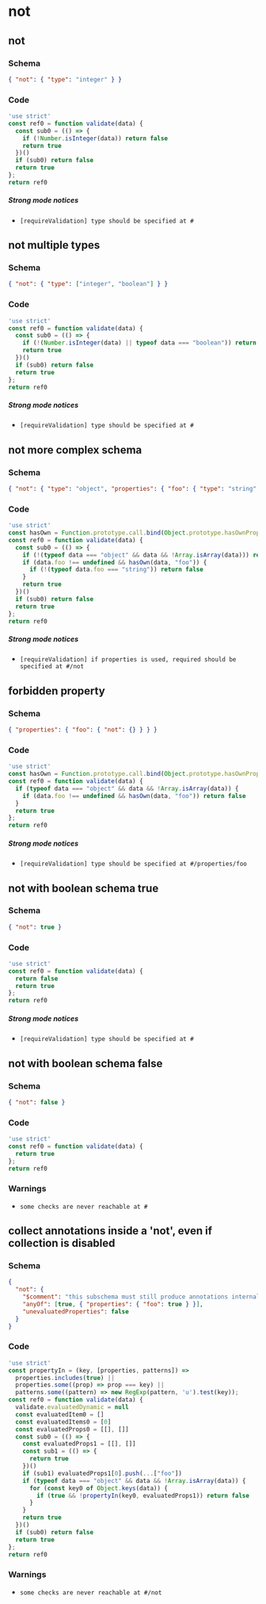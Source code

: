 # not

## not

### Schema

```json
{ "not": { "type": "integer" } }
```

### Code

```js
'use strict'
const ref0 = function validate(data) {
  const sub0 = (() => {
    if (!Number.isInteger(data)) return false
    return true
  })()
  if (sub0) return false
  return true
};
return ref0
```

##### Strong mode notices

 * `[requireValidation] type should be specified at #`


## not multiple types

### Schema

```json
{ "not": { "type": ["integer", "boolean"] } }
```

### Code

```js
'use strict'
const ref0 = function validate(data) {
  const sub0 = (() => {
    if (!(Number.isInteger(data) || typeof data === "boolean")) return false
    return true
  })()
  if (sub0) return false
  return true
};
return ref0
```

##### Strong mode notices

 * `[requireValidation] type should be specified at #`


## not more complex schema

### Schema

```json
{ "not": { "type": "object", "properties": { "foo": { "type": "string" } } } }
```

### Code

```js
'use strict'
const hasOwn = Function.prototype.call.bind(Object.prototype.hasOwnProperty);
const ref0 = function validate(data) {
  const sub0 = (() => {
    if (!(typeof data === "object" && data && !Array.isArray(data))) return false
    if (data.foo !== undefined && hasOwn(data, "foo")) {
      if (!(typeof data.foo === "string")) return false
    }
    return true
  })()
  if (sub0) return false
  return true
};
return ref0
```

##### Strong mode notices

 * `[requireValidation] if properties is used, required should be specified at #/not`


## forbidden property

### Schema

```json
{ "properties": { "foo": { "not": {} } } }
```

### Code

```js
'use strict'
const hasOwn = Function.prototype.call.bind(Object.prototype.hasOwnProperty);
const ref0 = function validate(data) {
  if (typeof data === "object" && data && !Array.isArray(data)) {
    if (data.foo !== undefined && hasOwn(data, "foo")) return false
  }
  return true
};
return ref0
```

##### Strong mode notices

 * `[requireValidation] type should be specified at #/properties/foo`


## not with boolean schema true

### Schema

```json
{ "not": true }
```

### Code

```js
'use strict'
const ref0 = function validate(data) {
  return false
  return true
};
return ref0
```

##### Strong mode notices

 * `[requireValidation] type should be specified at #`


## not with boolean schema false

### Schema

```json
{ "not": false }
```

### Code

```js
'use strict'
const ref0 = function validate(data) {
  return true
};
return ref0
```

### Warnings

 * `some checks are never reachable at #`


## collect annotations inside a 'not', even if collection is disabled

### Schema

```json
{
  "not": {
    "$comment": "this subschema must still produce annotations internally, even though the 'not' will ultimately discard them",
    "anyOf": [true, { "properties": { "foo": true } }],
    "unevaluatedProperties": false
  }
}
```

### Code

```js
'use strict'
const propertyIn = (key, [properties, patterns]) =>
  properties.includes(true) ||
  properties.some((prop) => prop === key) ||
  patterns.some((pattern) => new RegExp(pattern, 'u').test(key));
const ref0 = function validate(data) {
  validate.evaluatedDynamic = null
  const evaluatedItem0 = []
  const evaluatedItems0 = [0]
  const evaluatedProps0 = [[], []]
  const sub0 = (() => {
    const evaluatedProps1 = [[], []]
    const sub1 = (() => {
      return true
    })()
    if (sub1) evaluatedProps1[0].push(...["foo"])
    if (typeof data === "object" && data && !Array.isArray(data)) {
      for (const key0 of Object.keys(data)) {
        if (true && !propertyIn(key0, evaluatedProps1)) return false
      }
    }
    return true
  })()
  if (sub0) return false
  return true
};
return ref0
```

### Warnings

 * `some checks are never reachable at #/not`

